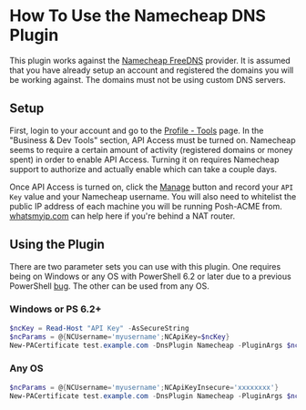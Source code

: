 # How To Use the Namecheap DNS Plugin

This plugin works against the [Namecheap FreeDNS](https://www.namecheap.com/domains/freedns/) provider. It is assumed that you have already setup an account and registered the domains you will be working against. The domains must not be using custom DNS servers.

## Setup

First, login to your account and go to the [Profile - Tools](https://ap.www.namecheap.com/settings/tools) page. In the "Business & Dev Tools" section, API Access must be turned on. Namecheap seems to require a certain amount of activity (registered domains or money spent) in order to enable API Access. Turning it on requires Namecheap support to authorize and actually enable which can take a couple days.

Once API Access is turned on, click the [Manage](https://ap.www.namecheap.com/settings/tools/apiaccess) button and record your `API Key` value and your Namecheap username. You will also need to whitelist the public IP address of each machine you will be running Posh-ACME from. [whatsmyip.com](https://whatsmyip.com/) can help here if you're behind a NAT router.

## Using the Plugin

There are two parameter sets you can use with this plugin. One requires being on Windows or any OS with PowerShell 6.2 or later due to a previous PowerShell [bug](https://github.com/PowerShell/PowerShell/issues/1654). The other can be used from any OS.

### Windows or PS 6.2+

```powershell
$ncKey = Read-Host "API Key" -AsSecureString
$ncParams = @{NCUsername='myusername';NCApiKey=$ncKey}
New-PACertificate test.example.com -DnsPlugin Namecheap -PluginArgs $ncParams
```

### Any OS

```powershell
$ncParams = @{NCUsername='myusername';NCApiKeyInsecure='xxxxxxxx'}
New-PACertificate test.example.com -DnsPlugin Namecheap -PluginArgs $ncParams
```
